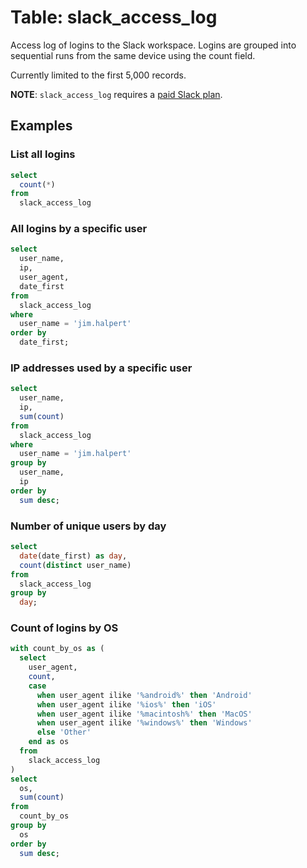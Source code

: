 # Table: slack_access_log

Access log of logins to the Slack workspace. Logins are grouped into sequential
runs from the same device using the count field.

Currently limited to the first 5,000 records.

**NOTE**: `slack_access_log` requires a [paid Slack plan](https://slack.com/help/articles/360002084807-View-Access-Logs-for-your-workspace).

## Examples

### List all logins

```sql
select
  count(*)
from
  slack_access_log
```

### All logins by a specific user

```sql
select
  user_name,
  ip,
  user_agent,
  date_first
from
  slack_access_log
where
  user_name = 'jim.halpert'
order by
  date_first;
```

### IP addresses used by a specific user

```sql
select
  user_name,
  ip,
  sum(count)
from
  slack_access_log
where
  user_name = 'jim.halpert'
group by
  user_name,
  ip
order by
  sum desc;
```

### Number of unique users by day

```sql
select
  date(date_first) as day,
  count(distinct user_name)
from
  slack_access_log
group by
  day;
```

### Count of logins by OS

```sql
with count_by_os as (
  select
    user_agent,
    count,
    case
      when user_agent ilike '%android%' then 'Android'
      when user_agent ilike '%ios%' then 'iOS'
      when user_agent ilike '%macintosh%' then 'MacOS'
      when user_agent ilike '%windows%' then 'Windows'
      else 'Other'
    end as os
  from
    slack_access_log
)
select
  os,
  sum(count)
from
  count_by_os
group by
  os
order by
  sum desc;
```
